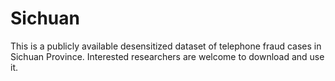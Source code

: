 # Sichuan
This is a publicly available desensitized dataset of telephone fraud cases in Sichuan Province. Interested researchers are welcome to download and use it.
